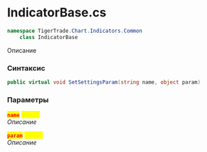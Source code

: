 
# IndicatorBase.cs
```csharp
namespace TigerTrade.Chart.Indicators.Common  
    class IndicatorBase
```

Описание

### Синтаксис
```csharp
public virtual void SetSettingsParam(string name, object param)
```

### Параметры  
<mark style="color:red;">**`name`**</mark> <mark style="color:yellow;">`string`</mark>  
 *Описание*  
  
<mark style="color:red;">**`param`**</mark> <mark style="color:yellow;">`object`</mark>  
 *Описание*  
  

                    
                    